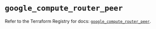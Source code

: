 # `google_compute_router_peer`

Refer to the Terraform Registry for docs: [`google_compute_router_peer`](https://registry.terraform.io/providers/hashicorp/google/5.41.0/docs/resources/compute_router_peer).
